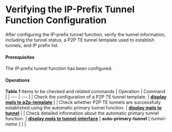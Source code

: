 Verifying the IP-Prefix Tunnel Function Configuration
=====================================================

After configuring the IP-prefix tunnel function, verify the tunnel information, including the tunnel status, a P2P TE tunnel template used to establish tunnels, and IP prefix list.

#### Prerequisites

The IP-prefix tunnel function has been configured.
#### Operations

**Table 1** Items to be checked and related commands
| Operation | Command |
| --- | --- |
| Check the configuration of a P2P TE tunnel template. | [**display mpls te p2p-template**](cmdqueryname=display+mpls+te+p2p-template) |
| Check whether P2P TE tunnels are successfully established using the automatic primary tunnel function. | [**display mpls te tunnel**](cmdqueryname=display+mpls+te+tunnel) |
| Check detailed information about the automatic primary tunnel function. | [**display mpls te tunnel-interface**](cmdqueryname=display+mpls+te+tunnel-interface) [ **auto-primary-tunnel** [ *tunnel-name* ] ] |